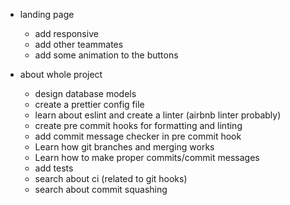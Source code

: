 - landing page
	- add responsive
	- add other teammates
	- add some animation to the buttons

- about whole project
	- design database models
	- create a prettier config file
	- learn about eslint and create a linter (airbnb linter probably)
	- create pre commit hooks for formatting and linting
	- add commit message checker in pre commit hook
	- Learn how git branches and merging works
	- Learn how to make proper commits/commit messages
	- add tests
	- search about ci (related to git hooks)
	- search about commit squashing